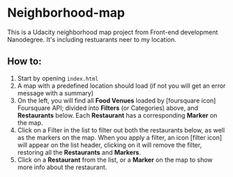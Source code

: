 # Neighborhood-map
This is a Udacity neighborhood map project from Front-end development Nanodegree. It's including restuarants neer to my location.

## How to:
1. Start by opening `index.html`
1. A map with a predefined location should load (if not you will get an error message with a summary)
1. On the left, you will find all **Food Venues** loaded by [foursquare icon]<!-- (/img/fs-32.svg =16x16) --> Foursquare API; divided into **Filters** (or Categories) above, and **Restaurants** below.
	Each **Restaurant** has a corresponding **Marker** on the map.
1. Click on a Filter in the list to filter out both the restaurants below, as well as the markers on the map.
	When you apply a filter, an icon [filter icon]<!-- (/img/filter.svg =16x16) --> will appear on the list header, clicking on it will remove the filter, restoring all the **Restaurants** and **Markers**.
1. Click on a **Restaurant** from the list, or a **Marker** on the map to show more info about the restaurant.
